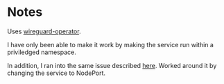 # Notes

Uses [wireguard-operator](https://github.com/jodevsa/wireguard-operator).

I have only been able to make it work by making the service run within a priviledged namespace.

In addition, I ran into the same issue described [here](https://github.com/jodevsa/wireguard-operator/issues/148).
Worked around it by changing the service to NodePort.

